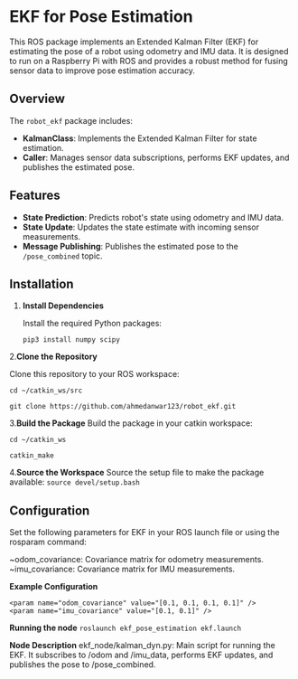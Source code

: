 # EKF for Pose Estimation

This ROS package implements an Extended Kalman Filter (EKF) for estimating the pose of a robot using odometry and IMU data. It is designed to run on a Raspberry Pi with ROS and provides a robust method for fusing sensor data to improve pose estimation accuracy.

## Overview

The `robot_ekf` package includes:

- **KalmanClass**: Implements the Extended Kalman Filter for state estimation.
- **Caller**: Manages sensor data subscriptions, performs EKF updates, and publishes the estimated pose.

## Features

- **State Prediction**: Predicts robot's state using odometry and IMU data.
- **State Update**: Updates the state estimate with incoming sensor measurements.
- **Message Publishing**: Publishes the estimated pose to the `/pose_combined` topic.

## Installation

1. **Install Dependencies**

   Install the required Python packages:

   ```
   pip3 install numpy scipy
2.**Clone the Repository**

Clone this repository to your ROS workspace:

```
cd ~/catkin_ws/src
```

```
git clone https://github.com/ahmedanwar123/robot_ekf.git
```
3.**Build the Package**
Build the package in your catkin workspace:
```
cd ~/catkin_ws
```
```
catkin_make
```
4.**Source the Workspace**
Source the setup file to make the package available:
```source devel/setup.bash```

## Configuration
Set the following parameters for EKF in your ROS launch file or using the rosparam command:

~odom_covariance: Covariance matrix for odometry measurements.
~imu_covariance: Covariance matrix for IMU measurements.

**Example Configuration**
```
<param name="odom_covariance" value="[0.1, 0.1, 0.1, 0.1]" />
<param name="imu_covariance" value="[0.1, 0.1]" />
```
**Running the node**
```roslaunch ekf_pose_estimation ekf.launch```

**Node Description**
ekf_node/kalman_dyn.py: Main script for running the EKF. It subscribes to /odom and /imu_data, performs EKF updates, and publishes the pose to /pose_combined.






